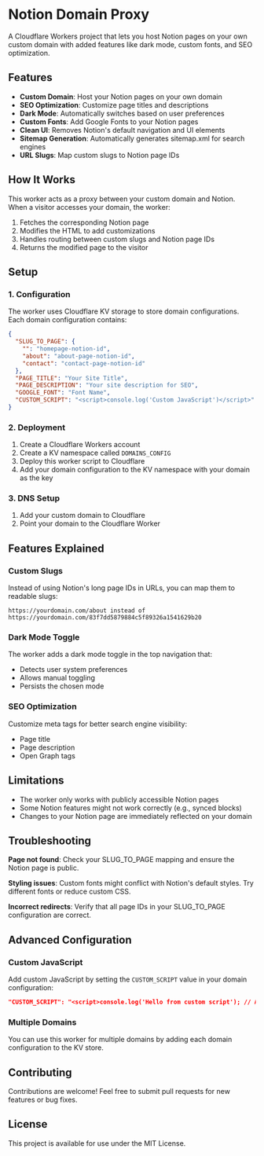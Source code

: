 # Notion Domain Proxy

A Cloudflare Workers project that lets you host Notion pages on your own custom domain with added features like dark mode, custom fonts, and SEO optimization.

## Features

- **Custom Domain**: Host your Notion pages on your own domain
- **SEO Optimization**: Customize page titles and descriptions
- **Dark Mode**: Automatically switches based on user preferences
- **Custom Fonts**: Add Google Fonts to your Notion pages
- **Clean UI**: Removes Notion's default navigation and UI elements
- **Sitemap Generation**: Automatically generates sitemap.xml for search engines
- **URL Slugs**: Map custom slugs to Notion page IDs

## How It Works

This worker acts as a proxy between your custom domain and Notion. When a visitor accesses your domain, the worker:

1. Fetches the corresponding Notion page
2. Modifies the HTML to add customizations
3. Handles routing between custom slugs and Notion page IDs
4. Returns the modified page to the visitor

## Setup

### 1. Configuration

The worker uses Cloudflare KV storage to store domain configurations. Each domain configuration contains:

```json
{
  "SLUG_TO_PAGE": {
    "": "homepage-notion-id",
    "about": "about-page-notion-id",
    "contact": "contact-page-notion-id"
  },
  "PAGE_TITLE": "Your Site Title",
  "PAGE_DESCRIPTION": "Your site description for SEO",
  "GOOGLE_FONT": "Font Name",
  "CUSTOM_SCRIPT": "<script>console.log('Custom JavaScript')</script>"
}
```

### 2. Deployment

1. Create a Cloudflare Workers account
2. Create a KV namespace called `DOMAINS_CONFIG`
3. Deploy this worker script to Cloudflare
4. Add your domain configuration to the KV namespace with your domain as the key

### 3. DNS Setup

1. Add your custom domain to Cloudflare
2. Point your domain to the Cloudflare Worker

## Features Explained

### Custom Slugs

Instead of using Notion's long page IDs in URLs, you can map them to readable slugs:

```
https://yourdomain.com/about instead of https://yourdomain.com/83f7dd5879884c5f89326a1541629b20
```

### Dark Mode Toggle

The worker adds a dark mode toggle in the top navigation that:
- Detects user system preferences
- Allows manual toggling
- Persists the chosen mode

### SEO Optimization

Customize meta tags for better search engine visibility:
- Page title
- Page description
- Open Graph tags

## Limitations

- The worker only works with publicly accessible Notion pages
- Some Notion features might not work correctly (e.g., synced blocks)
- Changes to your Notion page are immediately reflected on your domain

## Troubleshooting

**Page not found**: Check your SLUG_TO_PAGE mapping and ensure the Notion page is public.

**Styling issues**: Custom fonts might conflict with Notion's default styles. Try different fonts or reduce custom CSS.

**Incorrect redirects**: Verify that all page IDs in your SLUG_TO_PAGE configuration are correct.

## Advanced Configuration

### Custom JavaScript

Add custom JavaScript by setting the `CUSTOM_SCRIPT` value in your domain configuration:

```json
"CUSTOM_SCRIPT": "<script>console.log('Hello from custom script'); // Add analytics, custom behavior, etc.</script>"
```

### Multiple Domains

You can use this worker for multiple domains by adding each domain configuration to the KV store.

## Contributing

Contributions are welcome! Feel free to submit pull requests for new features or bug fixes.

## License

This project is available for use under the MIT License.